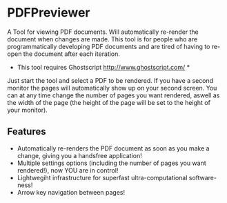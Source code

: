 # PDFPreviewer
A Tool for viewing PDF documents. Will automatically re-render the document when changes are made.
This tool is for people who are programmatically developing PDF documents and are tired of having to re-open the document after each iteration.

* This tool requires Ghostscript http://www.ghostscript.com/ *

Just start the tool and select a PDF to be rendered. If you have a second monitor the pages will automatically show up on your second screen.
You can at any time change the number of pages you want rendered, aswell as the width of the page (the height of the page will be set to the height of your monitor).

Features
-------------
* Automatically re-renders the PDF document as soon as you make a change, giving you a handsfree application!
* Multiple settings options (including the number of pages you want rendered!), now YOU are in control!
* Lightwegiht infrastructure for superfast ultra-computational software-ness!
* Arrow key navigation between pages!

